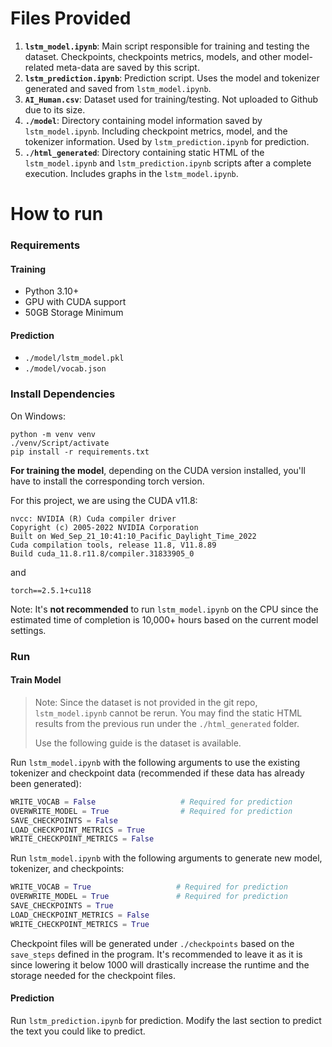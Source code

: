 # Files Provided
1. **`lstm_model.ipynb`**: Main script responsible for training and testing the dataset. Checkpoints, checkpoints metrics, models, and other model-related meta-data are saved by this script.
2. **`lstm_prediction.ipynb`**: Prediction script. Uses the model and tokenizer generated and saved from `lstm_model.ipynb`.
3. **`AI_Human.csv`**: Dataset used for training/testing. Not uploaded to Github due to its size.
4. **`./model`**: Directory containing model information saved by `lstm_model.ipynb`. Including checkpoint metrics, model, and the tokenizer information. Used by `lstm_prediction.ipynb` for prediction.
5. **`./html_generated`**: Directory containing static HTML of the  `lstm_model.ipynb` and `lstm_prediction.ipynb` scripts after a complete execution. Includes graphs in the  `lstm_model.ipynb`.

# How to run

### Requirements

#### Training
 - Python 3.10+
 - GPU with CUDA support
 - 50GB Storage Minimum

 #### Prediction
  - `./model/lstm_model.pkl`
  - `./model/vocab.json`

### Install Dependencies

On Windows:
```
python -m venv venv
./venv/Script/activate
pip install -r requirements.txt
```

**For training the model**, depending on the CUDA version installed, you'll have to install the corresponding torch version.

For this project, we are using the CUDA v11.8:
```
nvcc: NVIDIA (R) Cuda compiler driver
Copyright (c) 2005-2022 NVIDIA Corporation
Built on Wed_Sep_21_10:41:10_Pacific_Daylight_Time_2022
Cuda compilation tools, release 11.8, V11.8.89
Build cuda_11.8.r11.8/compiler.31833905_0
```
and
```
torch==2.5.1+cu118
```

Note: It's **not recommended** to run `lstm_model.ipynb` on the CPU since the estimated time of completion is 10,000+ hours based on the current model settings.

### Run

#### Train Model
> Note: Since the dataset is not provided in the git repo, `lstm_model.ipynb` cannot be rerun. You may find the static HTML results from the previous run under the `./html_generated` folder.
> 
> Use the following guide is the dataset is available.

Run `lstm_model.ipynb` with the following arguments to use the existing tokenizer and checkpoint data (recommended if these data has already been generated):
```python
WRITE_VOCAB = False                   # Required for prediction
OVERWRITE_MODEL = True                # Required for prediction
SAVE_CHECKPOINTS = False
LOAD_CHECKPOINT_METRICS = True
WRITE_CHECKPOINT_METRICS = False
```
Run `lstm_model.ipynb` with the following arguments to generate new model, tokenizer, and checkpoints:
```python
WRITE_VOCAB = True                   # Required for prediction
OVERWRITE_MODEL = True               # Required for prediction
SAVE_CHECKPOINTS = True
LOAD_CHECKPOINT_METRICS = False
WRITE_CHECKPOINT_METRICS = True
```

Checkpoint files will be generated under `./checkpoints` based on the `save_steps` defined in the program. It's recommended to leave it as it is since lowering it below 1000 will drastically increase the runtime and the storage needed for the checkpoint files. 

#### Prediction
Run `lstm_prediction.ipynb` for prediction. Modify the last section to predict the text you could like to predict.